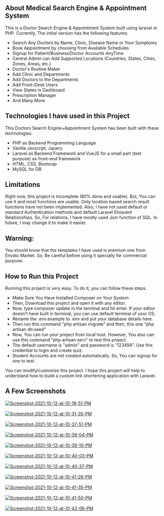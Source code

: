 ## About Medical Search Engine & Appointment System

This is a Doctor Search Engine & Appointment System built using laravel or PHP. Currently, The initial version has the following features:

- Search Any Doctors by Name, Clinic, Disease Name or Your Symptoms
- Book Appointment by choosing from Available Schedules
- Signup for Patient/Business/Doctor Accounts AnyTime
- Central Admin can Add Supported Locations (Countries, States, Cities, Zones, Areas, etc.)
- Doctor's Routine Maker
- Add Clinic and Departments
- Add Doctors to the Departments
- Add Front-Desk Users
- View States in Dashboard
- Prescription Manager
- And Many More

## Technologies I have used in this Project
This Doctors Search Engine+Appointment System has been built with these technologies.
- PHP as Backend Programming Language
- Vanilla Javscript, Jquery
- Laravel as Backend Framework and VueJS for a small part (test purpose) as front-end framework
- HTML, CSS, Bootsrap
- MySQL for DB

## Limitations
Right now, this project is incomplete (80% done and usable). But, You can use it and most functions are usable. Only location based search result functions have not been implemented.
Also, I have not used default or standard Authentication methods and default Laravel Eloquent Relationships. So, For relations, I have mostly used Join function of SQL. In future, I may change it to make it easier.

## Warning:
You should know that the templates I have used is premium one from Envato Market. So, Be careful before using it specially for commercial purpose.

## How to Run this Project
Running this project is very easy. To do it, you can follow these steps.

- Make Sure You Have Installed Composer on Your System
- Then, Download this project and open it with any editor.
- Now, type composer update in the terminal and hit enter. If your editor doesn't have built in terminal, you can use default terminal of your OS.
- Rename the .env.example to .env and put your database details here.
- Then run this command "php artisan migrate" and then, this one "php artisan db:seed"
- Now, You can run your project from local host. However, You also can use this command "php artisan serv" to test this project.
- The default username is "admin" and password is "123456". Use this credential to login and create quiz.
- Student Accounts are not created automatically. So, You can signup for one to test.

You can modify/customize this project. I hope this project will help to understand how to build a custom link shortening application with Laravel.

## A Few Screenshots

<a href="https://postimg.cc/0M6JDqBB" target="_blank"><img src="https://i.postimg.cc/769MvHMw/Screenshot-2021-10-12-at-10-18-51-PM.png" alt="Screenshot-2021-10-12-at-10-18-51-PM"/></a><br/><br/>
<a href="https://postimg.cc/ZWV9QRkQ" target="_blank"><img src="https://i.postimg.cc/1zZpfnvy/Screenshot-2021-10-12-at-10-31-35-PM.png" alt="Screenshot-2021-10-12-at-10-31-35-PM"/></a><br/><br/>
<a href="https://postimg.cc/n9BjSGZK" target="_blank"><img src="https://i.postimg.cc/4yF6dWS0/Screenshot-2021-10-12-at-10-37-51-PM.png" alt="Screenshot-2021-10-12-at-10-37-51-PM"/></a><br/><br/>
<a href="https://postimg.cc/BtKKv4D8" target="_blank"><img src="https://i.postimg.cc/nVdY0Lh1/Screenshot-2021-10-12-at-10-39-04-PM.png" alt="Screenshot-2021-10-12-at-10-39-04-PM"/></a><br/><br/>
<a href="https://postimg.cc/xcGNK56n" target="_blank"><img src="https://i.postimg.cc/8P9dgnWJ/Screenshot-2021-10-12-at-10-39-10-PM.png" alt="Screenshot-2021-10-12-at-10-39-10-PM"/></a><br/><br/>
<a href="https://postimg.cc/nsWXHPhY" target="_blank"><img src="https://i.postimg.cc/RFSKTrr8/Screenshot-2021-10-12-at-10-40-03-PM.png" alt="Screenshot-2021-10-12-at-10-40-03-PM"/></a><br/><br/>
<a href="https://postimg.cc/tsXZD6cP" target="_blank"><img src="https://i.postimg.cc/NjX6s77N/Screenshot-2021-10-12-at-10-40-37-PM.png" alt="Screenshot-2021-10-12-at-10-40-37-PM"/></a><br/><br/>
<a href="https://postimg.cc/kVGVPmqg" target="_blank"><img src="https://i.postimg.cc/CKHbDh2k/Screenshot-2021-10-12-at-10-41-26-PM.png" alt="Screenshot-2021-10-12-at-10-41-26-PM"/></a><br/><br/>
<a href="https://postimg.cc/PPn8p9zS" target="_blank"><img src="https://i.postimg.cc/YqhNVw4B/Screenshot-2021-10-12-at-10-41-35-PM.png" alt="Screenshot-2021-10-12-at-10-41-35-PM"/></a><br/><br/>
<a href="https://postimg.cc/2LR3WLv1" target="_blank"><img src="https://i.postimg.cc/tJ76Lh4N/Screenshot-2021-10-12-at-10-41-50-PM.png" alt="Screenshot-2021-10-12-at-10-41-50-PM"/></a><br/><br/>
<a href="https://postimg.cc/zbRV3FLm" target="_blank"><img src="https://i.postimg.cc/3RtpSLYw/Screenshot-2021-10-12-at-10-42-06-PM.png" alt="Screenshot-2021-10-12-at-10-42-06-PM"/></a><br/><br/>

